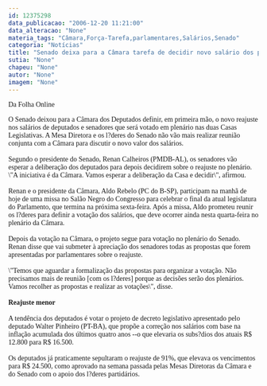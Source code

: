```yaml
---
id: 12375298
data_publicacao: "2006-12-20 11:21:00"
data_alteracao: "None"
materia_tags: "Câmara,Força-Tarefa,parlamentares,Salários,Senado"
categoria: "Notícias"
title: "Senado deixa para a Câmara tarefa de decidir novo salário dos parlamentares"
sutia: "None"
chapeu: "None"
autor: "None"
imagem: "None"
---
```

<p><P><FONT face=Verdana>Da Folha Online</FONT></P></p>
<p><P><FONT face=Verdana>O Senado deixou para a Câmara dos Deputados definir, em primeira mão, o novo reajuste nos salários de deputados e senadores que será votado em plenário nas duas Casas Legislativas. A Mesa Diretora e os l?deres do Senado não vão mais realizar reunião conjunta com a Câmara para discutir o novo valor dos salários.<BR><BR>Segundo o presidente do Senado, Renan Calheiros (PMDB-AL), os senadores vão esperar a deliberação dos deputados para depois decidirem sobre o reajuste no plenário. \"A iniciativa é da Câmara. Vamos esperar a deliberação da Casa e decidir\", afirmou.<BR><BR>Renan e o presidente da Câmara, Aldo Rebelo (PC do B-SP), participam na manhã de hoje de uma missa no Salão Negro do Congresso para celebrar o final da atual legislatura do Parlamento, que termina na próxima sexta-feira. Após a missa, Aldo prometeu reunir os l?deres para definir a votação dos salários, que deve ocorrer ainda nesta quarta-feira no plenário da Câmara.<BR><BR>Depois da votação na Câmara, o projeto segue para votação no plenário do Senado. Renan disse que vai submeter à apreciação dos senadores todas as propostas que forem apresentadas por parlamentares sobre o reajuste.<BR><BR>\"Temos que aguardar a formalização das propostas para organizar a votação. Não precisamos mais de reunião [com os l?deres] porque as decisões serão dos plenários. Vamos recolher as propostas e realizar as votações\", disse.<BR><BR><B>Reajuste menor</B><BR><BR>A tendência dos deputados é votar o projeto de decreto legislativo apresentado pelo deputado Walter Pinheiro (PT-BA), que propõe a correção nos salários com base na inflação acumulada dos últimos quatro anos --o que elevaria os subs?dios dos atuais R$ 12.800 para R$ 16.500.<BR><BR>Os deputados já praticamente sepultaram o reajuste de 91%, que elevava os vencimentos para R$ 24.500, como aprovado na semana passada pelas Mesas Diretoras da Câmara e do Senado com o apoio dos l?deres partidários.</FONT></P> </p>
